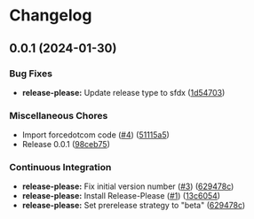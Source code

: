 # Changelog

## 0.0.1 (2024-01-30)


### Bug Fixes

* **release-please:** Update release type to sfdx ([1d54703](https://github.com/dschach/CustomMetadataLoader/commit/1d5470316b3e51cdbb0b352240858bbe0b3b1df7))


### Miscellaneous Chores

* Import forcedotcom code ([#4](https://github.com/dschach/CustomMetadataLoader/issues/4)) ([51115a5](https://github.com/dschach/CustomMetadataLoader/commit/51115a59b5445bb4803698c4739edab50654cd64))
* Release 0.0.1 ([98ceb75](https://github.com/dschach/CustomMetadataLoader/commit/98ceb75995b964641213fb12049fe9d25ebcf6d7))


### Continuous Integration

* **release-please:** Fix initial version number ([#3](https://github.com/dschach/CustomMetadataLoader/issues/3)) ([629478c](https://github.com/dschach/CustomMetadataLoader/commit/629478c8f6a93f46f47485f4872f37759af3916e))
* **release-please:** Install Release-Please ([#1](https://github.com/dschach/CustomMetadataLoader/issues/1)) ([13c6054](https://github.com/dschach/CustomMetadataLoader/commit/13c60547f2b3f7dd72a1b3a0ff6be4fb1463c369))
* **release-please:** Set prerelease strategy to "beta" ([629478c](https://github.com/dschach/CustomMetadataLoader/commit/629478c8f6a93f46f47485f4872f37759af3916e))
